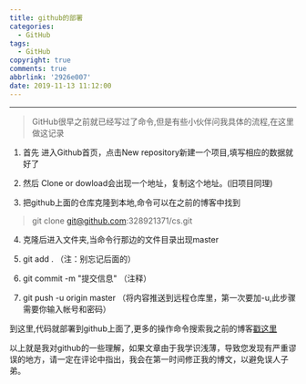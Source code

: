 ```yaml
---
title: github的部署
categories:
  - GitHub
tags:
  - GitHub
copyright: true
comments: true
abbrlink: '2926e007'
date: 2019-11-13 11:12:00
---
```


<hr style='filter:progid:DXImageTransform.Microsoft.Glow(color=#FF0000,strength=10)' color='#FF0000' size='1' />

> GitHub很早之前就已经写过了命令,但是有些小伙伴问我具体的流程,在这里做这记录

<!--more-->

1. 首先 进入Github首页，点击New repository新建一个项目,填写相应的数据就好了

2. 然后 Clone or dowload会出现一个地址，复制这个地址。(旧项目同理)

3. 把github上面的仓库克隆到本地,命令可以在之前的博客中找到

> git clone git@github.com:328921371/cs.git

4. 克隆后进入文件夹,当命令行那边的文件目录出现master

5. git add . （注：别忘记后面的）

6. git commit  -m  "提交信息" （注释）

7. git push -u origin master （将内容推送到远程仓库里，第一次要加-u,此步骤需要你输入帐号和密码）


到这里,代码就部署到github上面了,更多的操作命令搜索我之前的博客[戳这里](http://www.chensheng.group/2016/12/20/12-git的使用/)


以上就是我对github的一些理解，如果文章由于我学识浅薄，导致您发现有严重谬误的地方，请一定在评论中指出，我会在第一时间修正我的博文，以避免误人子弟。





